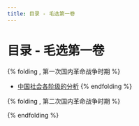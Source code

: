 ```yaml
---
title: 目录 - 毛选第一卷
---
```


# 目录 - 毛选第一卷


{% folding , 第一次国内革命战争时期 %}
+ [中国社会各阶级的分析](中国社会各阶级的分析.html)
{% endfolding %}

{% folding , 第二次国内革命战争时期 %}

{% endfolding %}

